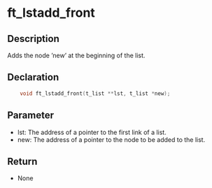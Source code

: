 # ft_lstadd_front

## Description
Adds the node ’new’ at the beginning of the list.

## Declaration 
```c
	void ft_lstadd_front(t_list **lst, t_list *new);
```

## Parameter 
- lst: The address of a pointer to the first link of a list. 
- new: The address of a pointer to the node to be added to the list.

## Return
- None
